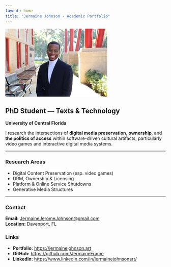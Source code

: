 ```yaml
---
layout: home
title: "Jermaine Johnson - Academic Portfolio"
---
```

![Featured Image](./assets/featured-image.jpg)

## PhD Student — Texts & Technology  
**University of Central Florida**

I research the intersections of **digital media preservation**, **ownership**, and **the politics of access** within software-driven cultural artifacts, particularly video games and interactive digital media systems.

---

### **Research Areas**
- Digital Content Preservation (esp. video games)
- DRM, Ownership & Licensing
- Platform & Online Service Shutdowns
- Generative Media Structures

---

### **Contact**
**Email:** JermaineJeromeJohnson@gmail.com  
**Location:** Davenport, FL  

### **Links**
- **Portfolio:** https://jermainejohnson.art  
- **GitHub:** https://github.com/JermaineFrame  
- **LinkedIn:** https://www.linkedin.com/in/jermainejohnsonart/